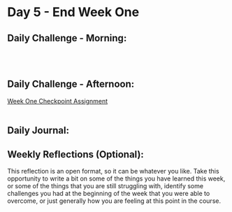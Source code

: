 # Day 5 - End Week One

## Daily Challenge - Morning:

<br> <br>

## Daily Challenge - Afternoon:
[Week One Checkpoint Assignment](https://idmiller2020.github.io/week1-checkpoint/)
<br> <br>

## Daily Journal:
## Weekly Reflections (Optional):
This reflection is an open format, so it can be whatever you like. Take this opportunity to write a bit on some of the things you have learned this week, or some of the things that you are still struggling with, identify some challenges you had at the beginning of the week that you were able to overcome, or just generally how you are feeling at this point in the course. <br>
